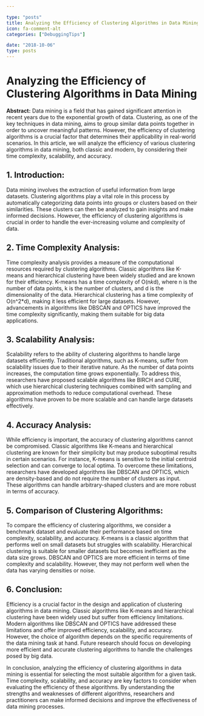 ```yaml
---

type: "posts"
title: Analyzing the Efficiency of Clustering Algorithms in Data Mining
icon: fa-comment-alt
categories: ["DebuggingTips"]

date: "2018-10-06"
type: posts
---
```





# Analyzing the Efficiency of Clustering Algorithms in Data Mining

**Abstract:**
Data mining is a field that has gained significant attention in recent years due to the exponential growth of data. Clustering, as one of the key techniques in data mining, aims to group similar data points together in order to uncover meaningful patterns. However, the efficiency of clustering algorithms is a crucial factor that determines their applicability in real-world scenarios. In this article, we will analyze the efficiency of various clustering algorithms in data mining, both classic and modern, by considering their time complexity, scalability, and accuracy.

## 1. Introduction:
Data mining involves the extraction of useful information from large datasets. Clustering algorithms play a vital role in this process by automatically categorizing data points into groups or clusters based on their similarities. These clusters can then be analyzed to gain insights and make informed decisions. However, the efficiency of clustering algorithms is crucial in order to handle the ever-increasing volume and complexity of data.

## 2. Time Complexity Analysis:
Time complexity analysis provides a measure of the computational resources required by clustering algorithms. Classic algorithms like K-means and hierarchical clustering have been widely studied and are known for their efficiency. K-means has a time complexity of O(n*k*d), where n is the number of data points, k is the number of clusters, and d is the dimensionality of the data. Hierarchical clustering has a time complexity of O(n^2*d), making it less efficient for large datasets. However, advancements in algorithms like DBSCAN and OPTICS have improved the time complexity significantly, making them suitable for big data applications.

## 3. Scalability Analysis:
Scalability refers to the ability of clustering algorithms to handle large datasets efficiently. Traditional algorithms, such as K-means, suffer from scalability issues due to their iterative nature. As the number of data points increases, the computation time grows exponentially. To address this, researchers have proposed scalable algorithms like BIRCH and CURE, which use hierarchical clustering techniques combined with sampling and approximation methods to reduce computational overhead. These algorithms have proven to be more scalable and can handle large datasets effectively.

## 4. Accuracy Analysis:
While efficiency is important, the accuracy of clustering algorithms cannot be compromised. Classic algorithms like K-means and hierarchical clustering are known for their simplicity but may produce suboptimal results in certain scenarios. For instance, K-means is sensitive to the initial centroid selection and can converge to local optima. To overcome these limitations, researchers have developed algorithms like DBSCAN and OPTICS, which are density-based and do not require the number of clusters as input. These algorithms can handle arbitrary-shaped clusters and are more robust in terms of accuracy.

## 5. Comparison of Clustering Algorithms:
To compare the efficiency of clustering algorithms, we consider a benchmark dataset and evaluate their performance based on time complexity, scalability, and accuracy. K-means is a classic algorithm that performs well on small datasets but struggles with scalability. Hierarchical clustering is suitable for smaller datasets but becomes inefficient as the data size grows. DBSCAN and OPTICS are more efficient in terms of time complexity and scalability. However, they may not perform well when the data has varying densities or noise.

## 6. Conclusion:
Efficiency is a crucial factor in the design and application of clustering algorithms in data mining. Classic algorithms like K-means and hierarchical clustering have been widely used but suffer from efficiency limitations. Modern algorithms like DBSCAN and OPTICS have addressed these limitations and offer improved efficiency, scalability, and accuracy. However, the choice of algorithm depends on the specific requirements of the data mining task at hand. Future research should focus on developing more efficient and accurate clustering algorithms to handle the challenges posed by big data.

In conclusion, analyzing the efficiency of clustering algorithms in data mining is essential for selecting the most suitable algorithm for a given task. Time complexity, scalability, and accuracy are key factors to consider when evaluating the efficiency of these algorithms. By understanding the strengths and weaknesses of different algorithms, researchers and practitioners can make informed decisions and improve the effectiveness of data mining processes.